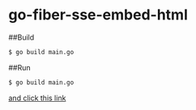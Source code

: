 # go-fiber-sse-embed-html
 
##Build

```sh
$ go build main.go
```

##Run 

```sh
$ go build main.go
```

[and click this link](http://localhost:8080)